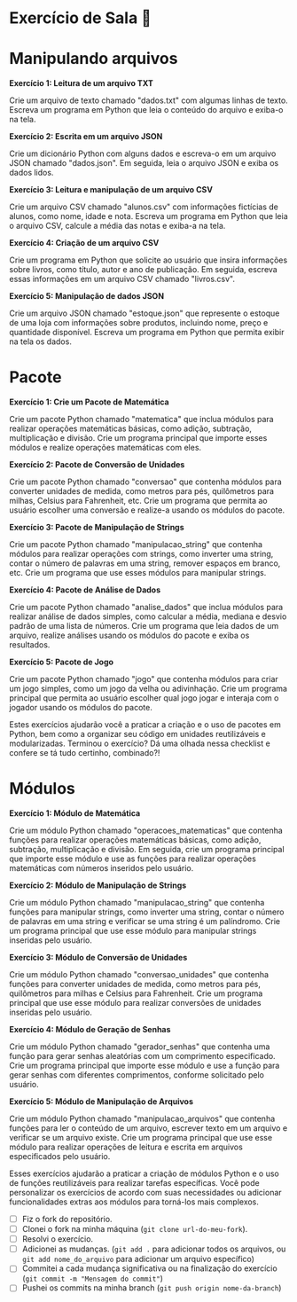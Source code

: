 # Exercício de Sala 🏫  

# Manipulando arquivos


**Exercício 1: Leitura de um arquivo TXT**

Crie um arquivo de texto chamado "dados.txt" com algumas linhas de texto. Escreva um programa em Python que leia o conteúdo do arquivo e exiba-o na tela.

**Exercício 2: Escrita em um arquivo JSON**

Crie um dicionário Python com alguns dados e escreva-o em um arquivo JSON chamado "dados.json". Em seguida, leia o arquivo JSON e exiba os dados lidos.

**Exercício 3: Leitura e manipulação de um arquivo CSV**

Crie um arquivo CSV chamado "alunos.csv" com informações fictícias de alunos, como nome, idade e nota. Escreva um programa em Python que leia o arquivo CSV, calcule a média das notas e exiba-a na tela.

**Exercício 4: Criação de um arquivo CSV**

Crie um programa em Python que solicite ao usuário que insira informações sobre livros, como título, autor e ano de publicação. Em seguida, escreva essas informações em um arquivo CSV chamado "livros.csv".

**Exercício 5: Manipulação de dados JSON**

Crie um arquivo JSON chamado "estoque.json" que represente o estoque de uma loja com informações sobre produtos, incluindo nome, preço e quantidade disponível. Escreva um programa em Python que permita exibir na tela os dados.



# Pacote

**Exercício 1: Crie um Pacote de Matemática**

Crie um pacote Python chamado "matematica" que inclua módulos para realizar operações matemáticas básicas, como adição, subtração, multiplicação e divisão. Crie um programa principal que importe esses módulos e realize operações matemáticas com eles.

**Exercício 2: Pacote de Conversão de Unidades**

Crie um pacote Python chamado "conversao" que contenha módulos para converter unidades de medida, como metros para pés, quilômetros para milhas, Celsius para Fahrenheit, etc. Crie um programa que permita ao usuário escolher uma conversão e realize-a usando os módulos do pacote.

**Exercício 3: Pacote de Manipulação de Strings**

Crie um pacote Python chamado "manipulacao_string" que contenha módulos para realizar operações com strings, como inverter uma string, contar o número de palavras em uma string, remover espaços em branco, etc. Crie um programa que use esses módulos para manipular strings.

**Exercício 4: Pacote de Análise de Dados**

Crie um pacote Python chamado "analise_dados" que inclua módulos para realizar análise de dados simples, como calcular a média, mediana e desvio padrão de uma lista de números. Crie um programa que leia dados de um arquivo, realize análises usando os módulos do pacote e exiba os resultados.

**Exercício 5: Pacote de Jogo**

Crie um pacote Python chamado "jogo" que contenha módulos para criar um jogo simples, como um jogo da velha ou adivinhação. Crie um programa principal que permita ao usuário escolher qual jogo jogar e interaja com o jogador usando os módulos do pacote.

Estes exercícios ajudarão você a praticar a criação e o uso de pacotes em Python, bem como a organizar seu código em unidades reutilizáveis e modularizadas.
Terminou o exercício? Dá uma olhada nessa checklist e confere se tá tudo certinho, combinado?!

# Módulos

**Exercício 1: Módulo de Matemática**

Crie um módulo Python chamado "operacoes_matematicas" que contenha funções para realizar operações matemáticas básicas, como adição, subtração, multiplicação e divisão. Em seguida, crie um programa principal que importe esse módulo e use as funções para realizar operações matemáticas com números inseridos pelo usuário.

**Exercício 2: Módulo de Manipulação de Strings**

Crie um módulo Python chamado "manipulacao_string" que contenha funções para manipular strings, como inverter uma string, contar o número de palavras em uma string e verificar se uma string é um palíndromo. Crie um programa principal que use esse módulo para manipular strings inseridas pelo usuário.

**Exercício 3: Módulo de Conversão de Unidades**

Crie um módulo Python chamado "conversao_unidades" que contenha funções para converter unidades de medida, como metros para pés, quilômetros para milhas e Celsius para Fahrenheit. Crie um programa principal que use esse módulo para realizar conversões de unidades inseridas pelo usuário.

**Exercício 4: Módulo de Geração de Senhas**

Crie um módulo Python chamado "gerador_senhas" que contenha uma função para gerar senhas aleatórias com um comprimento especificado. Crie um programa principal que importe esse módulo e use a função para gerar senhas com diferentes comprimentos, conforme solicitado pelo usuário.

**Exercício 5: Módulo de Manipulação de Arquivos**

Crie um módulo Python chamado "manipulacao_arquivos" que contenha funções para ler o conteúdo de um arquivo, escrever texto em um arquivo e verificar se um arquivo existe. Crie um programa principal que use esse módulo para realizar operações de leitura e escrita em arquivos especificados pelo usuário.

Esses exercícios ajudarão a praticar a criação de módulos Python e o uso de funções reutilizáveis para realizar tarefas específicas. Você pode personalizar os exercícios de acordo com suas necessidades ou adicionar funcionalidades extras aos módulos para torná-los mais complexos.



- [ ] Fiz o fork do repositório.
- [ ] Clonei o fork na minha máquina (`git clone url-do-meu-fork`).
- [ ] Resolvi o exercício.
- [ ] Adicionei as mudanças. (`git add .` para adicionar todos os arquivos, ou `git add nome_do_arquivo` para adicionar um arquivo específico)
- [ ] Commitei a cada mudança significativa ou na finalização do exercício (`git commit -m "Mensagem do commit"`)
- [ ] Pushei os commits na minha branch (`git push origin nome-da-branch`)
